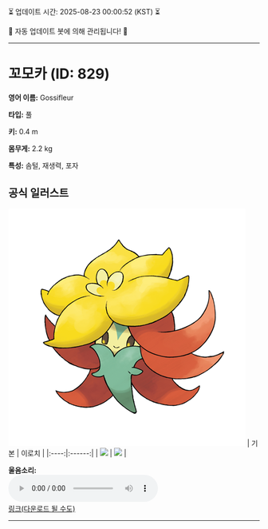 
⏳ 업데이트 시간: 2025-08-23 00:00:52 (KST) ⏳

🤖 자동 업데이트 봇에 의해 관리됩니다! 🤖

---

# 꼬모카 (ID: 829)
**영어 이름:** Gossifleur

**타입:** 풀

**키:** 0.4 m

**몸무게:** 2.2 kg

**특성:** 솜털, 재생력, 포자

## 공식 일러스트
![](https://raw.githubusercontent.com/PokeAPI/sprites/master/sprites/pokemon/other/official-artwork/829.png)
| 기본 | 이로치 |
|:----:|:------:|
| <img src="http://play.pokemonshowdown.com/sprites/ani/gossifleur.gif" width="200"> | <img src="http://play.pokemonshowdown.com/sprites/ani-shiny/gossifleur.gif" width="200"> |

**울음소리:**<br><audio controls src="https://raw.githubusercontent.com/PokeAPI/cries/main/cries/pokemon/latest/829.ogg"></audio><br> [링크(다운로드 될 수도)](https://raw.githubusercontent.com/PokeAPI/cries/main/cries/pokemon/latest/829.ogg)


---
